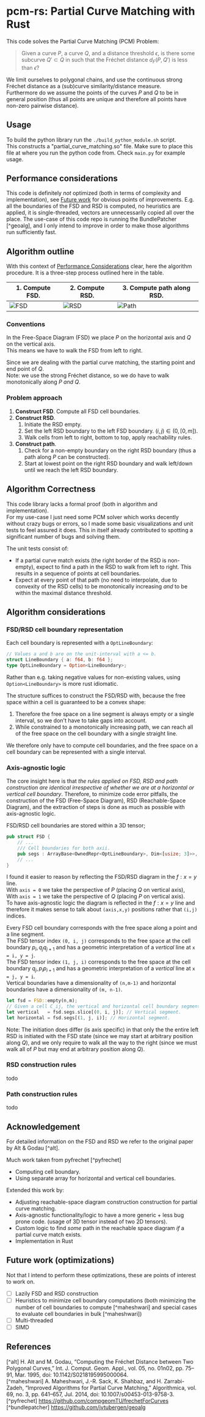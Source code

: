 # pcm-rs: Partial Curve Matching with Rust
This code solves the Partial Curve Matching (PCM) Problem:
> Given a curve $P$, a curve $Q$, and a distance threshold $\epsilon$, is there some subcurve $Q' \subset Q$ in such that the Fréchet distance $d_F(P, Q')$ is less than $\epsilon$? 

<!-- Constraints -->
We limit ourselves to polygonal chains, and use the continuous strong Fréchet distance as a (sub)curve similarity/distance measure.\
Furthermore do we assume the points of the curves $P$ and $Q$ to be in general position (thus all points are unique and therefore all points have non-zero pairwise distance).

## Usage
To build the python library run the `./build_python_module.sh` script.\
This constructs a "partial_curve_matching.so" file.
Make sure to place this file at where you run the python code from.
Check `main.py` for example usage. 

## Performance considerations
This code is definitely _not_ optimized (both in terms of complexity and implementation), see [Future work](#future-work-optimizations) for obvious points of improvements.
E.g. all the boundaries of the FSD and RSD is computed, no heuristics are applied, it is single-threaded, vectors are unnecessarily copied all over the place.
The use-case of this code repo is running the BundlePatcher [^geoalg], and I only intend to improve in order to make those algorithms run sufficiently fast.

## Algorithm outline
With this context of [Performance Considerations](#performance-considerations) clear, here the algorithm procedure.
It is a three-step process outlined here in the table.

| 1. Compute FSD. | 2. Compute RSD. | 3. Compute path along RSD. |
| --| --|--|
| ![FSD](./docs/fsd.png) | ![RSD](./docs/rsd.png) | ![Path](./docs/path.png)|


### Conventions
In the Free-Space Diagram (FSD) we place $P$ on the horizontal axis and $Q$ on the vertical axis. \
This means we have to walk the FSD from left to right. 

Since we are dealing with the partial curve matching, the starting point and end point of $Q$.\
Note: we use the strong Fréchet distance, so we do have to walk monotonically along $P$ _and_ $Q$.

### Problem approach
1. **Construct FSD**. Compute all FSD cell boundaries.
2. **Construct RSD**. 
    1. Initiate the RSD empty. 
    2. Set the left RSD boundary to the left FSD boundary. $(i,j) \in (0,[0,m])$. 
    3. Walk cells from left to right, bottom to top, apply reachability rules.
3. **Construct path**. 
    1. Check for a non-empty boundary on the right RSD boundary (thus a path along $P$ can be constructed).
    2. Start at lowest point on the right RSD boundary and walk left/down until we reach the left RSD boundary.

   
## Algorithm Correctness
This code library lacks a formal proof (both in algorithm and implementation).\
For my use-case I just need some PCM solver which works decently without crazy bugs or errors, so I made some basic visualizations and unit tests to feel assured it does. This in itself already contributed to spotting a significant number of bugs and solving them.

The unit tests consist of:
* If a partial curve match exists (the right border of the RSD is non-empty), expect to find a path in the RSD to walk from left to right. This results in a sequence of points at cell boundaries.
* Expect at every point of that path (no need to interpolate, due to convexity of the RSD cells) to be monotonically increasing _and_ to be within the maximal distance threshold.


## Algorithm considerations
### FSD/RSD cell boundary representation
Each cell boundary is represented with a `OptLineBoundary`:
```rust
// Values a and b are on the unit-interval with a <= b.
struct LineBoundary { a: f64, b: f64 };
type OptLineBoundary = Option<LineBoundary>;
```
Rather than e.g. taking negative values for non-existing values, using `Option<LineBoundary>` is more rust idiomatic.

The structure suffices to construct the FSD/RSD with, because the free space within a cell is guaranteed to be a convex shape:
1. Therefore the free space on a line segment is always empty or a single interval, so we don't have to take gaps into account.
2. While constrained to a monotonically increasing path, we can reach all of the free space on the cell boundary with a single straight line.

We therefore only have to compute cell boundaries, and the free space on a cell boundary can be represented with a single interval.

### Axis-agnostic logic
The core insight here is that _the rules applied on FSD, RSD and path construction are identical irrespective of whether we are at a horizontal or vertical cell boundary_.
Therefore, to minimize code error pitfalls, the construction of the FSD (Free-Space Diagram), RSD (Reachable-Space Diagram), and the extraction of steps is done as much as possible with axis-agnostic logic.

FSD/RSD cell boundaries are stored within a 3D tensor;
```rust
pub struct FSD {
    // ...
    /// Cell boundaries for both axii.
    pub segs : ArrayBase<OwnedRepr<OptLineBoundary>, Dim<[usize; 3]>>,
    // ...
}
```

I found it easier to reason by reflecting the FSD/RSD diagram in the $f: x=y$ line. \
With `axis = 0` we take the perspective of $P$ (placing $Q$ on vertical axis), \
With `axis = 1` we take the perspective of $Q$ (placing $P$ on vertical axis). \
To have axis-agnostic logic the diagram is reflected in the $f: x=y$ line and therefore it makes sense to talk about `(axis,x,y)` positions rather that `(i,j)` indices.

Every FSD cell boundary corresponds with the free space along a point and a line segment. \
The FSD tensor index `(0, i, j)` corresponds to the free space at the cell boundary $p_i, q_j q_{j+1}$ and has a geometric interpretation of a _vertical_ line at `x = i, y = j`.\
The FSD tensor index `(1, j, i)` corresponds to the free space at the cell boundary $q_j, p_i p_{i+1}$ and has a geometric interpretation of a _vertical_ line at `x = j, y = i`.\
Vertical boundaries have a dimensionality of `(n,m-1)` and horizontal boundaries have a dimensionality of `(m, n-1)`.
```rust
let fsd = FSD::empty(n,m);
// Given a cell C_ij, the vertical and horizontal cell boundary segment are at indices:
let vertical   = fsd.segs.slice[(0, i, j)]; // Vertical segment.
let horizontal = fsd.segs[(1, j, i)]; // Horizontal segment.
```

Note: The initiation does differ (is axis specific) in that only the the entire left RSD is initiated with the FSD state (since we may start at arbitrary position along $Q$), and we only require to walk all the way to the right (since we must walk all of $P$ but may end at arbitrary position along $Q$).

### RSD construction rules
todo
### Path construction rules
todo

## Acknowledgement
For detailed information on the FSD and RSD we refer to the original paper by Alt & Godau [^alt].

Much work taken from pyfrechet [^pyfrechet]
* Computing cell boundary.
* Using separate array for horizontal and vertical cell boundaries.

Extended this work by:
* Adjusting reachable-space diagram construction construction for partial curve matching.
* Axis-agnostic functionality/logic to have a more generic + less bug prone code. (usage of 3D tensor instead of two 2D tensors).
* Custom logic to find _some_ path in the reachable space diagram _if_ a partial curve match exists.
* Implementation in Rust 


## Future work (optimizations)
Not that I intend to perform these optimizations, these are points of interest to work on.
* [ ] Lazily FSD and RSD construction
* [ ] Heuristics to minimize cell boundary computations (both minimizing the number of cell boundaries to compute [^maheshwari] and special cases to evaluate cell boundaries in bulk [^maheshwari])
* [ ] Multi-threaded
* [ ] SIMD

## References
[^alt] H. Alt and M. Godau, “Computing the Fréchet Distance between Two Polygonal Curves,” Int. J. Comput. Geom. Appl., vol. 05, no. 01n02, pp. 75–91, Mar. 1995, doi: 10.1142/S0218195995000064.\
[^maheshwari] A. Maheshwari, J.-R. Sack, K. Shahbaz, and H. Zarrabi-Zadeh, “Improved Algorithms for Partial Curve Matching,” Algorithmica, vol. 69, no. 3, pp. 641–657, Jul. 2014, doi: 10.1007/s00453-013-9758-3.
[^pyfrechet] https://github.com/compgeomTU/frechetForCurves
[^bundlepatcher] https://github.com/jvtubergen/geoalg